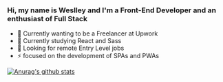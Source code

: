 ### Hi, my name is Weslley and I'm a Front-End Developer and an enthusiast of Full Stack

- 🔭 Currently wanting to be a Freelancer at Upwork
- 🌱 Currently studying React and Sass
- 👯 Looking for remote Entry Level jobs
- ⚡ focused on the development of SPAs and PWAs

[![Anurag's github stats](https://github-readme-stats.vercel.app/api?username=weslley-stein&show_icons=true&theme=radical)](https://github.com/anuraghazra/github-readme-stats)
